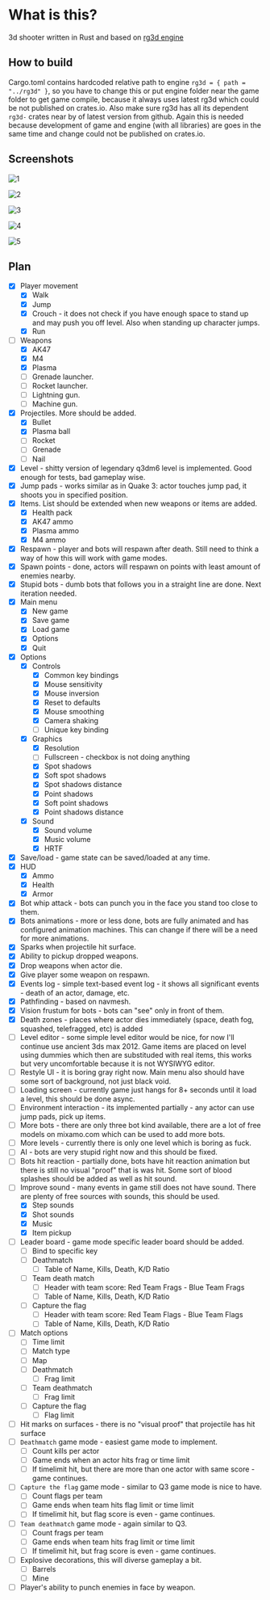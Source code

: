 # What is this?

3d shooter written in Rust and based on [rg3d engine](https://github.com/mrDIMAS/rg3d)

## How to build

Cargo.toml contains hardcoded relative path to engine `rg3d = { path = "../rg3d" }`, so you have to change this or put engine folder near the game folder to get game compile, because it always uses latest rg3d which could be not published on crates.io.
Also make sure rg3d has all its dependent `rg3d-` crates near by of latest version from github. Again this is needed because development of game and engine (with all libraries) are goes in the same time and change could not be published on crates.io.

## Screenshots

![1](pics/1.jpg?raw=true "Game 1")

![2](pics/2.jpg?raw=true "Game 2")

![3](pics/3.jpg?raw=true "Game 3")

![4](pics/4.jpg?raw=true "Game 4")

![5](pics/5.jpg?raw=true "Game 5")

## Plan

- [x] Player movement
	- [x] Walk
	- [x] Jump
	- [x] Crouch - it does not check if you have enough space to stand up and may push you off level. Also when standing up character jumps.
	- [x] Run
- [ ] Weapons
	- [x] AK47
	- [x] M4
	- [x] Plasma
	- [ ] Grenade launcher. 
	- [ ] Rocket launcher.
	- [ ] Lightning gun.
	- [ ] Machine gun.
- [x] Projectiles. More should be added.
	- [x] Bullet
	- [x] Plasma ball
	- [ ] Rocket
	- [ ] Grenade
	- [ ] Nail
- [x] Level - shitty version of legendary q3dm6 level is implemented. Good enough for tests, bad gameplay wise.
- [x] Jump pads - works similar as in Quake 3: actor touches jump pad, it shoots you in specified position.
- [x] Items. List should be extended when new weapons or items are added.
	- [x] Health pack
	- [x] AK47 ammo
	- [x] Plasma ammo
	- [x] M4 ammo
- [x] Respawn - player and bots will respawn after death. Still need to think a way of how this will work with game modes.
- [x] Spawn points - done, actors will respawn on points with least amount of enemies nearby.
- [x] Stupid bots - dumb bots that follows you in a straight line are done. Next iteration needed.
- [x] Main menu
	- [x] New game
	- [x] Save game
	- [x] Load game
	- [x] Options
	- [x] Quit
- [x] Options
	- [x] Controls
		- [x] Common key bindings
		- [x] Mouse sensitivity
		- [x] Mouse inversion
		- [x] Reset to defaults
		- [x] Mouse smoothing
		- [x] Camera shaking
		- [ ] Unique key binding
	- [x] Graphics
		- [x] Resolution
		- [ ] Fullscreen - checkbox is not doing anything
		- [x] Spot shadows
		- [x] Soft spot shadows
		- [x] Spot shadows distance
		- [x] Point shadows
		- [x] Soft point shadows
		- [x] Point shadows distance
	- [x] Sound
		- [x] Sound volume
		- [x] Music volume
		- [x] HRTF		
- [x] Save/load - game state can be saved/loaded at any time.
- [x] HUD
	- [x] Ammo
	- [x] Health
	- [x] Armor
- [x] Bot whip attack - bots can punch you in the face you stand too close to them.
- [x] Bots animations - more or less done, bots are fully animated and has configured animation machines. This can change if there will be a need for more animations.
- [x] Sparks when projectile hit surface.
- [x] Ability to pickup dropped weapons.
- [x] Drop weapons when actor die.
- [x] Give player some weapon on respawn.
- [x] Events log - simple text-based event log - it shows all significant events - death of an actor, damage, etc.
- [x] Pathfinding - based on navmesh.
- [x] Vision frustum for bots - bots can "see" only in front of them.
- [x] Death zones - places where actor dies immediately (space, death fog, squashed, telefragged, etc) is added 
- [ ] Level editor - some simple level editor would be nice, for now I'll continue use ancient 3ds max 2012. Game items are placed on level using dummies which then are substituded with real items, this works but very uncomfortable because it is not WYSIWYG editor.
- [ ] Restyle UI - it is boring gray right now. Main menu also should have some sort of background, not just black void.
- [ ] Loading screen - currently game just hangs for 8+ seconds until it load a level, this should be done async.
- [ ] Environment interaction - its implemented partially - any actor can use jump pads, pick up items. 
- [ ] More bots - there are only three bot kind available, there are a lot of free models on mixamo.com which can be used to add more bots.
- [ ] More levels - currently there is only one level which is boring as fuck.
- [ ] AI - bots are very stupid right now and this should be fixed.
- [ ] Bots hit reaction - partially done, bots have hit reaction animation but there is still no visual "proof" that is was hit. Some sort of blood splashes should be added as well as hit sound.
- [ ] Improve sound - many events in game still does not have sound. There are plenty of free sources with sounds, this should be used.
	- [x] Step sounds
	- [x] Shot sounds
	- [x] Music
	- [x] Item pickup	
- [ ] Leader board - game mode specific leader board should be added. 
	- [ ] Bind to specific key
	- [ ] Deathmatch
		- [ ] Table of Name, Kills, Death, K/D Ratio
	- [ ] Team death match
		- [ ] Header with team score: Red Team Frags - Blue Team Frags
		- [ ] Table of Name, Kills, Death, K/D Ratio
	- [ ] Capture the flag
		- [ ] Header with team score: Red Team Flags - Blue Team Flags
		- [ ] Table of Name, Kills, Death, K/D Ratio		
- [ ] Match options
	- [ ] Time limit
	- [ ] Match type
	- [ ] Map
	- [ ] Deathmatch
		- [ ] Frag limit
	- [ ] Team deathmatch
		- [ ] Frag limit
	- [ ] Capture the flag
		- [ ] Flag limit
- [ ] Hit marks on surfaces - there is no "visual proof" that projectile has hit surface
- [ ] `Deathmatch` game mode - easiest game mode to implement.
	- [ ] Count kills per actor
	- [ ] Game ends when an actor hits frag or time limit	
	- [ ] If timelimit hit, but there are more than one actor with same score - game continues.
- [ ] `Capture the flag` game mode - similar to Q3 game mode is nice to have.
	- [ ] Count flags per team
	- [ ] Game ends when team hits flag limit or time limit
	- [ ] If timelimit hit, but flag score is even - game continues.
- [ ] `Team deathmatch` game mode - again similar to Q3.
	- [ ] Count frags per team
	- [ ] Game ends when team hits frag limit or time limit
	- [ ] If timelimit hit, but frag score is even - game continues.
- [ ] Explosive decorations, this will diverse gameplay a bit.
	- [ ] Barrels
	- [ ] Mine
- [ ] Player's ability to punch enemies in face by weapon.